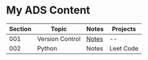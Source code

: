 # My ADS Content

| Section | Topic | Notes | Projects |
|---------|-------|-------|----------|
| 001 | Version Control | [Notes](https://github.com/marykinya/My-ADS/tree/main/001%20Version%20Control) | -- |
| 002 | Python | Notes | Leet Code |

